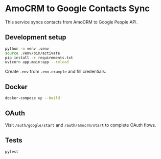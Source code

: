 # AmoCRM to Google Contacts Sync

This service syncs contacts from AmoCRM to Google People API.

## Development setup

```bash
python -m venv .venv
source .venv/bin/activate
pip install -r requirements.txt
uvicorn app.main:app --reload
```

Create `.env` from `.env.example` and fill credentials.

## Docker

```bash
docker-compose up --build
```

## OAuth

Visit `/auth/google/start` and `/auth/amocrm/start` to complete OAuth flows.

## Tests

```bash
pytest
```
